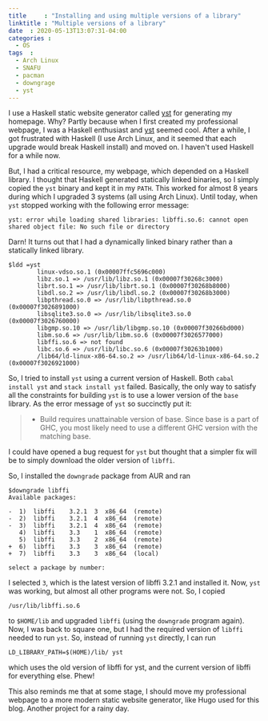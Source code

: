 ```yaml
---
title     : "Installing and using multiple versions of a library"
linktitle : "Multiple versions of a library"
date  : 2020-05-13T13:07:31-04:00
categories :
  - OS
tags  :
  - Arch Linux
  - SNAFU
  - pacman
  - downgrage
  - yst
---
```


I use a Haskell static website generator called [yst][yst] for generating my
homepage. Why? Partly because when I first created my professional webpage, I
was a Haskell enthusiast and [yst][yst] seemed cool. After a while, I got
frustrated with Haskell (I use Arch Linux, and it seemed that each upgrade
would break Haskell install) and moved on. I haven't used Haskell for a while
now. 

[yst]: https://github.com/jgm/yst

<!--more-->

But, I had a critical resource, my webpage, which depended on a Haskell
library. I thought that Haskell generated statically linked binaries, so I
simply copied the `yst` binary and kept it in my `PATH`. This worked for
almost 8 years during which I upgraded 3 systems (all using Arch Linux). Until
today, when `yst` stopped working with the following error message:

```
yst: error while loading shared libraries: libffi.so.6: cannot open shared object file: No such file or directory
```

Darn! It turns out that I had a dynamically linked binary rather than a
statically linked library. 

```
$ldd =yst
        linux-vdso.so.1 (0x00007ffc5696c000)
        libz.so.1 => /usr/lib/libz.so.1 (0x00007f30268c3000)
        librt.so.1 => /usr/lib/librt.so.1 (0x00007f30268b8000)
        libdl.so.2 => /usr/lib/libdl.so.2 (0x00007f30268b3000)
        libpthread.so.0 => /usr/lib/libpthread.so.0 (0x00007f3026891000)
        libsqlite3.so.0 => /usr/lib/libsqlite3.so.0 (0x00007f3026760000)
        libgmp.so.10 => /usr/lib/libgmp.so.10 (0x00007f30266bd000)
        libm.so.6 => /usr/lib/libm.so.6 (0x00007f3026577000)
        libffi.so.6 => not found
        libc.so.6 => /usr/lib/libc.so.6 (0x00007f30263b1000)
        /lib64/ld-linux-x86-64.so.2 => /usr/lib64/ld-linux-x86-64.so.2 (0x00007f3026921000)
```

So, I tried to install `yst` using a current version of Haskell. Both `cabal
install yst` and `stack install yst` failed. Basically, the only way to
satisfy all the constraints for building `yst` is to use a lower version of
the `base` library. As the error message of `yst` so succinctly put it:

> * Build requires unattainable version of base. Since base is a part of GHC, you
>   most likely need to use a different GHC version with the matching base.

I could have opened a bug request for `yst` but thought that a simpler fix
will be to simply download the older version of `libffi`. 

So, I installed the `downgrade` package from AUR and ran

```
$downgrade libffi
Available packages:

-  1)  libffi    3.2.1  3  x86_64  (remote)
-  2)  libffi    3.2.1  4  x86_64  (remote)
-  3)  libffi    3.2.1  4  x86_64  (remote)
   4)  libffi    3.3    1  x86_64  (remote)
   5)  libffi    3.3    2  x86_64  (remote)
+  6)  libffi    3.3    3  x86_64  (remote)
+  7)  libffi    3.3    3  x86_64  (local)

select a package by number:
```

I selected `3`, which is the latest version of libffi 3.2.1 and installed it.
Now, `yst` was working, but almost all other programs were not. So, I copied

```
/usr/lib/libffi.so.6
```

to `$HOME/lib` and upgraded `libffi` (using the `downgrade` program again).
Now, I was back to square one, but I had the required version of `libffi`
needed to run `yst`. So, instead of running `yst` directly, I can run

```
LD_LIBRARY_PATH=$(HOME)/lib/ yst
```

which uses the old version of libffi for yst, and the current version of
libffi for everything else. Phew! 

This also reminds me that at some stage, I should move my professional webpage
to a more modern static website generator, like Hugo used for this blog. Another project for a rainy day.

